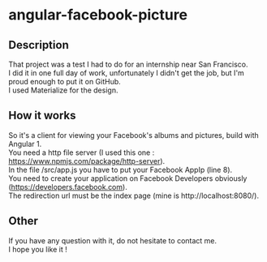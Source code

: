 # angular-facebook-picture

## Description

That project was a test I had to do for an internship near San Francisco.  
I did it in one full day of work, unfortunately I didn't get the job, but I'm proud enough to put it on GitHub.  
I used Materialize for the design.  

## How it works

So it's a client for viewing your Facebook's albums and pictures, build with Angular 1.  
You need a http file server (I used this one : https://www.npmjs.com/package/http-server).  
In the file /src/app.js you have to put your Facebook AppIp (line 8).  
You need to create your application on Facebook Developers obviously (https://developers.facebook.com).  
The redirection url must be the index page (mine is http://localhost:8080/).  

## Other

If you have any question with it, do not hesitate to contact me.  
I hope you like it !
